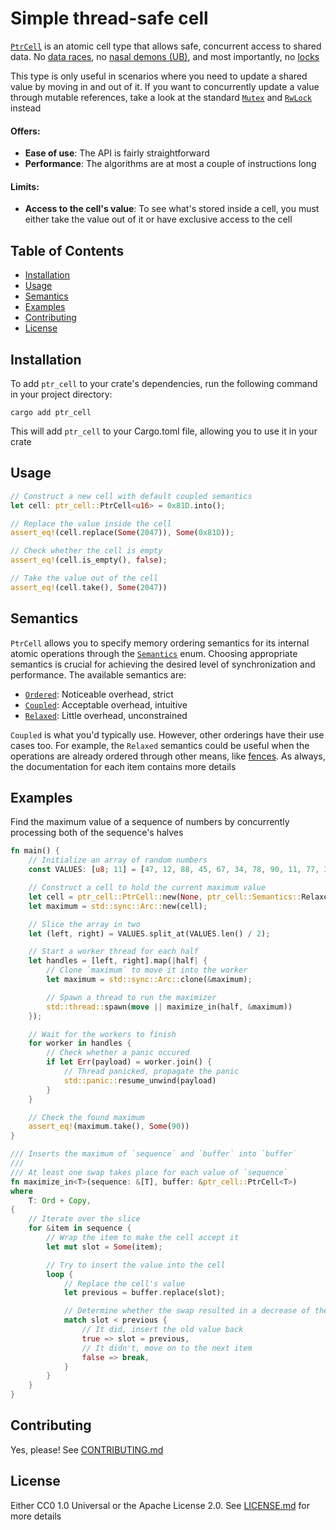 # Simple thread-safe cell

[`PtrCell`][1] is an atomic cell type that allows safe, concurrent access to shared data. No [data
races][2], no [nasal demons (UB)][3], and most importantly, no [locks][4]

This type is only useful in scenarios where you need to update a shared value by moving in and out
of it. If you want to concurrently update a value through mutable references, take a look at the
standard [`Mutex`][5] and [`RwLock`][6] instead

#### Offers:
- **Ease of use**: The API is fairly straightforward
- **Performance**: The algorithms are at most a couple of instructions long

#### Limits:
- **Access to the cell's value**: To see what's stored inside a cell, you must either take the value
out of it or have exclusive access to the cell

## Table of Contents
- [Installation](#installation)
- [Usage](#usage)
- [Semantics](#semantics)
- [Examples](#examples)
- [Contributing](#contributing)
- [License](#license)

## Installation

To add `ptr_cell` to your crate's dependencies, run the following command in your project directory:

```shell
cargo add ptr_cell
```

This will add `ptr_cell` to your Cargo.toml file, allowing you to use it in your crate

## Usage

```rust
// Construct a new cell with default coupled semantics
let cell: ptr_cell::PtrCell<u16> = 0x81D.into();

// Replace the value inside the cell
assert_eq!(cell.replace(Some(2047)), Some(0x81D));

// Check whether the cell is empty
assert_eq!(cell.is_empty(), false);

// Take the value out of the cell
assert_eq!(cell.take(), Some(2047))
```

## Semantics

`PtrCell` allows you to specify memory ordering semantics for its internal atomic operations through
the [`Semantics`][7] enum. Choosing appropriate semantics is crucial for achieving the desired level
of synchronization and performance. The available semantics are:

- [`Ordered`][8]: Noticeable overhead, strict
- [`Coupled`][9]: Acceptable overhead, intuitive
- [`Relaxed`][10]: Little overhead, unconstrained

`Coupled` is what you'd typically use. However, other orderings have their use cases too. For
example, the `Relaxed` semantics could be useful when the operations are already ordered through
other means, like [fences][11]. As always, the documentation for each item contains more details

## Examples

Find the maximum value of a sequence of numbers by concurrently processing both of the sequence's
halves

```rust
fn main() {
    // Initialize an array of random numbers
    const VALUES: [u8; 11] = [47, 12, 88, 45, 67, 34, 78, 90, 11, 77, 33];

    // Construct a cell to hold the current maximum value
    let cell = ptr_cell::PtrCell::new(None, ptr_cell::Semantics::Relaxed);
    let maximum = std::sync::Arc::new(cell);

    // Slice the array in two
    let (left, right) = VALUES.split_at(VALUES.len() / 2);

    // Start a worker thread for each half
    let handles = [left, right].map(|half| {
        // Clone `maximum` to move it into the worker
        let maximum = std::sync::Arc::clone(&maximum);

        // Spawn a thread to run the maximizer
        std::thread::spawn(move || maximize_in(half, &maximum))
    });

    // Wait for the workers to finish
    for worker in handles {
        // Check whether a panic occured
        if let Err(payload) = worker.join() {
            // Thread panicked, propagate the panic
            std::panic::resume_unwind(payload)
        }
    }

    // Check the found maximum
    assert_eq!(maximum.take(), Some(90))
}

/// Inserts the maximum of `sequence` and `buffer` into `buffer`
///
/// At least one swap takes place for each value of `sequence`
fn maximize_in<T>(sequence: &[T], buffer: &ptr_cell::PtrCell<T>)
where
    T: Ord + Copy,
{
    // Iterate over the slice
    for &item in sequence {
        // Wrap the item to make the cell accept it
        let mut slot = Some(item);

        // Try to insert the value into the cell
        loop {
            // Replace the cell's value
            let previous = buffer.replace(slot);

            // Determine whether the swap resulted in a decrease of the buffer's value
            match slot < previous {
                // It did, insert the old value back
                true => slot = previous,
                // It didn't, move on to the next item
                false => break,
            }
        }
    }
}
```

## Contributing

Yes, please! See [CONTRIBUTING.md][12]

## License

Either CC0 1.0 Universal or the Apache License 2.0. See [LICENSE.md][13] for more details

<!-- References -->
[1]: https://docs.rs/ptr_cell/latest/ptr_cell/struct.PtrCell.html
[2]: https://en.wikipedia.org/wiki/Race_condition#In_software
[3]: https://en.wikipedia.org/wiki/Undefined_behavior
[4]: https://en.wikipedia.org/wiki/Lock_(computer_science)
[5]: https://doc.rust-lang.org/std/sync/struct.Mutex.html
[6]: https://doc.rust-lang.org/std/sync/struct.RwLock.html
[7]: https://docs.rs/ptr_cell/latest/ptr_cell/enum.Semantics.html
[8]: https://docs.rs/ptr_cell/latest/ptr_cell/enum.Semantics.html#variant.Ordered
[9]: https://docs.rs/ptr_cell/latest/ptr_cell/enum.Semantics.html#variant.Coupled
[10]: https://docs.rs/ptr_cell/latest/ptr_cell/enum.Semantics.html#variant.Relaxed
[11]: https://doc.rust-lang.org/std/sync/atomic/fn.fence.html
[12]: CONTRIBUTING.md
[13]: LICENSE.md
